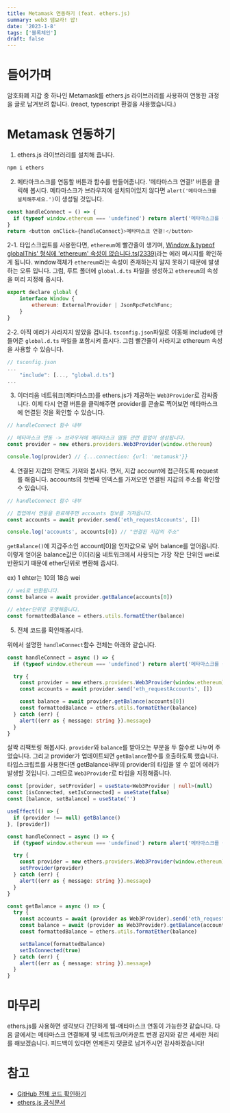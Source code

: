 ```yaml
---
title: Metamask 연동하기 (feat. ethers.js)
summary: web3 댐뵤라! 얍!
date: '2023-1-8'
tags: ['블록체인']
draft: false
---
```


# 들어가며

암호화폐 지갑 중 하나인 Metamask를 ethers.js 라이브러리를 사용하여 연동한 과정을 글로 남겨보려 합니다. (react, typescript 환경을 사용했습니다.)

# Metamask 연동하기

1. ethers.js 라이브러리를 설치해 줍니다.

```js
npm i ethers
```

2. 메타마크스크를 연동할 버튼과 함수를 만들어줍니다.
   '메타마스크 연결!' 버튼을 클릭해 봅시다.
   메타마스크가 브라우저에 설치되어있지 않다면 `alert('메타마스크를 설치해주세요.')`이 생성될 것입니다.

```js
const handleConnect = () => {
  if (typeof window.ethereum === 'undefined') return alert('메타마스크를 설치해주세요.')
}
return <button onClick={handleConnect}>메타마스크 연결!</button>
```

2-1. 타입스크립트를 사용한다면, `ethereum`에 빨간줄이 생기며, <u>Window & typeof globalThis' 형식에 'ethereum' 속성이 없습니다.ts(2339)</u>라는 에러 메시지를 확인하게 됩니다. window객체가 `ethereum`라는 속성이 존재하는지 알지 못하기 때문에 발생하는 오류 입니다. 그럼, 루트 폴더에 `global.d.ts` 파일을 생성하고 `ethereum`의 속성을 미리 지정해 줍시다.

```js
export declare global {
	interface Window {
		ethereum: ExternalProvider | JsonRpcFetchFunc;
	}
}
```

2-2. 아직 에러가 사라지지 않았을 겁니다. `tsconfig.json`파일로 이동해 include에 만들어준 `global.d.ts` 파일을 포함시켜 줍시다. 그럼 빨간줄이 사라지고 ethereum 속성을 사용할 수 있습니다.

```js
// tsconfig.json
...
	"include": [..., "global.d.ts"]
...
```

3. 이더리움 네트워크(메타마스크)를 ethers.js가 제공하는 `Web3Provider`로 감싸줍니다. 이제 다시 연결 버튼을 클릭해주면
   provider를 콘솔로 찍어보면 메타마스크에 연결된 것을 확인할 수 있습니다.

```js
// handleConnect 함수 내부

// 메타마스크 연동 -> 브라우저에 메타마스크 엽동 관련 팝업이 생성됩니다.
const provider = new ethers.providers.Web3Provider(window.ethereum)

console.log(provider) // {...connection: {url: 'metamask'}}
```

4. 연결된 지갑의 잔액도 가져와 봅시다.
   먼저, 지갑 account에 접근하도록 request를 해줍니다. accounts의 첫번째 인덱스를 가져오면 연결된 지갑의 주소를 확인할 수 있습니다.

```js
// handleConnect 함수 내부

// 팝업에서 연동을 완료해주면 accounts 정보를 가져옵니다.
const accounts = await provider.send('eth_requestAccounts', [])

console.log('accounts', accounts[0]) // "연결된 지갑의 주소"
```

`getBalance()`에 지갑주소인 account[0]을 인자값으로 넣어 balance를 얻어옵니다.
이렇게 얻어온 balance값은 이더리움 네트워크에서 사용되는 가장 작은 단위인 wei로 반환되기 때문에 ether단위로 변환해 줍시다.

ex) 1 ehter는 10의 18승 wei

```js
// wei로 반환됩니다.
const balance = await provider.getBalance(accounts[0])

// ehter단위로 포맷해줍니다.
const formattedBalance = ethers.utils.formatEther(balance)
```

5. 전체 코드를 확인해봅시다.

위에서 설명한 `handleConnect`함수 전체는 아래와 같습니다.

```ts
const handleConnect = async () => {
  if (typeof window.ethereum === 'undefined') return alert('메타마스크를 설치해주세요.')

  try {
    const provider = new ethers.providers.Web3Provider(window.ethereum)
    const accounts = await provider.send('eth_requestAccounts', [])

    const balance = await provider.getBalance(accounts[0])
    const formattedBalance = ethers.utils.formatEther(balance)
  } catch (err) {
    alert((err as { message: string }).message)
  }
}
```

살짝 리팩토링 해봅시다.
`provider`와 `balance`를 받아오는 부분을 두 함수로 나누어 주었습니다. 그리고 provider가 업데이트되면 `getBalance`함수를 호출하도록 했습니다. 타입스크립트를 사용한다면 getBalance내부의 provider의 타입을 알 수 없어 에러가 발생할 것입니다. 그러므로 `Web3Provider`로 타입을 지정해줍니다.

```ts
const [provider, setProvider] = useState<Web3Provider | null>(null)
const [isConnected, setIsConnected] = useState(false)
const [balance, setBalance] = useState('')

useEffect(() => {
  if (provider !== null) getBalance()
}, [provider])

const handleConnect = async () => {
  if (typeof window.ethereum === 'undefined') return alert('메타마스크를 설치해주세요.')

  try {
    const provider = new ethers.providers.Web3Provider(window.ethereum)
    setProvider(provider)
  } catch (err) {
    alert((err as { message: string }).message)
  }
}

const getBalance = async () => {
  try {
    const accounts = await (provider as Web3Provider).send('eth_requestAccounts', [])
    const balance = await (provider as Web3Provider).getBalance(accounts[0])
    const formattedBalance = ethers.utils.formatEther(balance)

    setBalance(formattedBalance)
    setIsConnected(true)
  } catch (err) {
    alert((err as { message: string }).message)
  }
}
```

# 마무리

ethers.js를 사용하면 생각보다 간단하게 웹-메타마스크 연동이 가능한것 같습니다. 다음 글에서는 메타마스크 연결해제 및 네트워크/어카운트 변경 감지와 같은 세세한 처리를 해보겠습니다.
피드백이 있다면 언제든지 댓글로 남겨주시면 감사하겠습니다!

# 참고

- [GitHub 전체 코드 확인하기](https://github.com/devCecy/connect-cryptocurrency-wallet)
- [ethers.js 공식문서](https://docs.ethers.org/v5/getting-started/#getting-started--connecting)
